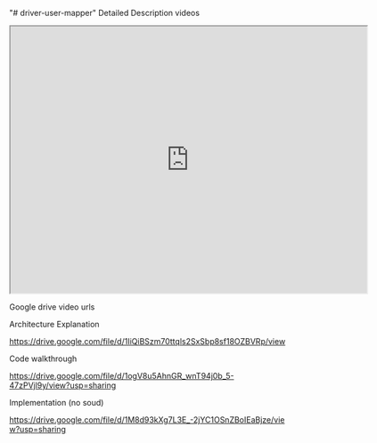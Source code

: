 "# driver-user-mapper" 
Detailed Description videos
<iframe src="https://drive.google.com/file/d/1ogV8u5AhnGR_wnT94j0b_5-47zPVjl9y/preview" width="640" height="480" allow="autoplay"></iframe>

Google drive video urls

Architecture Explanation

https://drive.google.com/file/d/1IiQiBSzm70ttqls2SxSbp8sf18OZBVRp/view

Code walkthrough

https://drive.google.com/file/d/1ogV8u5AhnGR_wnT94j0b_5-47zPVjl9y/view?usp=sharing

Implementation (no soud)

https://drive.google.com/file/d/1M8d93kXg7L3E_-2jYC1OSnZBoIEaBjze/view?usp=sharing
